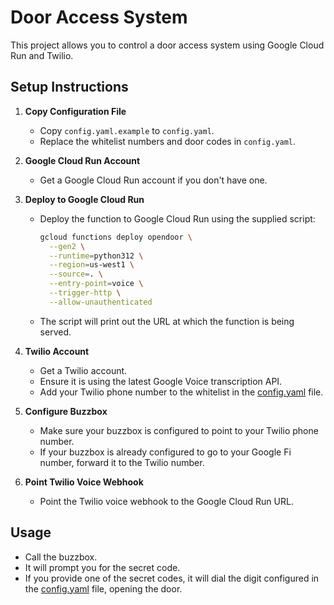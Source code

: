 # Door Access System

This project allows you to control a door access system using Google Cloud Run and Twilio.

## Setup Instructions

1. **Copy Configuration File**
   - Copy `config.yaml.example` to `config.yaml`.
   - Replace the whitelist numbers and door codes in `config.yaml`.

2. **Google Cloud Run Account**
   - Get a Google Cloud Run account if you don't have one.

3. **Deploy to Google Cloud Run**
   - Deploy the function to Google Cloud Run using the supplied script:
     ```sh
     gcloud functions deploy opendoor \
       --gen2 \
       --runtime=python312 \
       --region=us-west1 \
       --source=. \
       --entry-point=voice \
       --trigger-http \
       --allow-unauthenticated
     ```
   - The script will print out the URL at which the function is being served.

4. **Twilio Account**
   - Get a Twilio account.
   - Ensure it is using the latest Google Voice transcription API.
   - Add your Twilio phone number to the whitelist in the [config.yaml](http://_vscodecontentref_/1) file.

5. **Configure Buzzbox**
   - Make sure your buzzbox is configured to point to your Twilio phone number.
   - If your buzzbox is already configured to go to your Google Fi number, forward it to the Twilio number.

6. **Point Twilio Voice Webhook**
   - Point the Twilio voice webhook to the Google Cloud Run URL.

## Usage

- Call the buzzbox.
- It will prompt you for the secret code.
- If you provide one of the secret codes, it will dial the digit configured in the [config.yaml](http://_vscodecontentref_/2) file, opening the door.